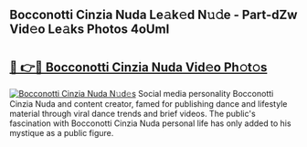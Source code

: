 ## Bocconotti Cinzia Nuda Le𝚊k𝚎d N𝚞𝚍e - Part-dZw Vid𝚎o Le𝚊ks Photos 4oUmI

# <h2><a href="http://fbehi5.evod.top/?m=Bocconotti+Cinzia+Nuda">🔗 👉🔴 Bocconotti Cinzia Nuda Vid𝚎o Ph𝚘t𝚘s</a></h2>

[![Bocconotti Cinzia Nuda N𝚞d𝚎s](https://i.imgur.com/8V9OHl7.gif)](http://fbehi5.evod.top/?m=Bocconotti+Cinzia+Nuda)
Social media personality Bocconotti Cinzia Nuda and content creator, famed for publishing dance and lifestyle material through viral dance trends and brief videos. The public's fascination with Bocconotti Cinzia Nuda personal life has only added to his mystique as a public figure. 
